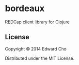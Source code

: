 bordeaux
========

REDCap client library for Clojure

## License

Copyright © 2014 Edward Cho

Distributed under the MIT License.
